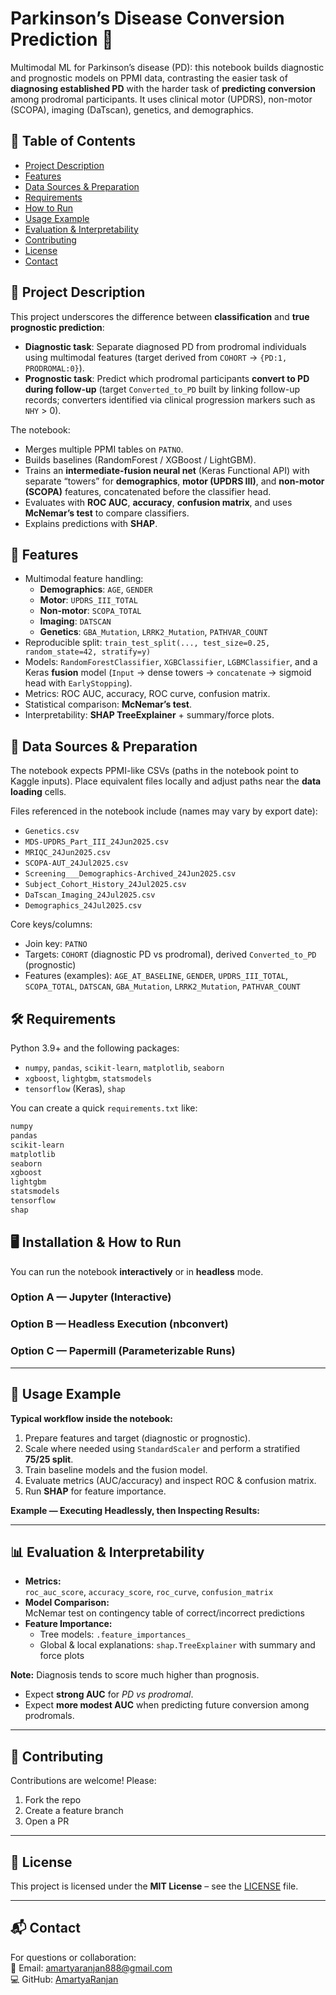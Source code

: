 # Parkinson’s Disease Conversion Prediction 🧠

Multimodal ML for Parkinson’s disease (PD): this notebook builds diagnostic and prognostic models on PPMI data, contrasting the easier task of **diagnosing established PD** with the harder task of **predicting conversion** among prodromal participants. It uses clinical motor (UPDRS), non-motor (SCOPA), imaging (DaTscan), genetics, and demographics.

## 📝 Table of Contents
- [Project Description](#-project-description)
- [Features](#-features)
- [Data Sources & Preparation](#-data-sources--preparation)
- [Requirements](#-requirements)
- [How to Run](#installation-how-to-run)
- [Usage Example](#-usage-example)
- [Evaluation & Interpretability](#-evaluation--interpretability)
- [Contributing](#-contributing)
- [License](#-license)
- [Contact](#-contact)

## 📜 Project Description
This project underscores the difference between **classification** and **true prognostic prediction**:

- **Diagnostic task**: Separate diagnosed PD from prodromal individuals using multimodal features (target derived from `COHORT` → `{PD:1, PRODROMAL:0}`).
- **Prognostic task**: Predict which prodromal participants **convert to PD during follow-up** (target `Converted_to_PD` built by linking follow-up records; converters identified via clinical progression markers such as `NHY` > 0).

The notebook:
- Merges multiple PPMI tables on `PATNO`.
- Builds baselines (RandomForest / XGBoost / LightGBM).
- Trains an **intermediate-fusion neural net** (Keras Functional API) with separate “towers” for **demographics**, **motor (UPDRS III)**, and **non-motor (SCOPA)** features, concatenated before the classifier head.
- Evaluates with **ROC AUC**, **accuracy**, **confusion matrix**, and uses **McNemar’s test** to compare classifiers.
- Explains predictions with **SHAP**.

## 🚀 Features
- Multimodal feature handling:
  - **Demographics**: `AGE`, `GENDER`
  - **Motor**: `UPDRS_III_TOTAL`
  - **Non-motor**: `SCOPA_TOTAL`
  - **Imaging**: `DATSCAN`
  - **Genetics**: `GBA_Mutation`, `LRRK2_Mutation`, `PATHVAR_COUNT`
- Reproducible split: `train_test_split(..., test_size=0.25, random_state=42, stratify=y)`
- Models: `RandomForestClassifier`, `XGBClassifier`, `LGBMClassifier`, and a Keras **fusion** model (`Input` → dense towers → `concatenate` → sigmoid head with `EarlyStopping`).
- Metrics: ROC AUC, accuracy, ROC curve, confusion matrix.
- Statistical comparison: **McNemar’s test**.
- Interpretability: **SHAP TreeExplainer** + summary/force plots.

## 📂 Data Sources & Preparation
The notebook expects PPMI-like CSVs (paths in the notebook point to Kaggle inputs). Place equivalent files locally and adjust paths near the **data loading** cells.

Files referenced in the notebook include (names may vary by export date):
- `Genetics.csv`
- `MDS-UPDRS_Part_III_24Jun2025.csv`
- `MRIQC_24Jun2025.csv`
- `SCOPA-AUT_24Jul2025.csv`
- `Screening___Demographics-Archived_24Jun2025.csv`
- `Subject_Cohort_History_24Jul2025.csv`
- `DaTscan_Imaging_24Jul2025.csv`
- `Demographics_24Jul2025.csv`

Core keys/columns:
- Join key: `PATNO`
- Targets: `COHORT` (diagnostic PD vs prodromal), derived `Converted_to_PD` (prognostic)
- Features (examples): `AGE_AT_BASELINE`, `GENDER`, `UPDRS_III_TOTAL`, `SCOPA_TOTAL`, `DATSCAN`, `GBA_Mutation`, `LRRK2_Mutation`, `PATHVAR_COUNT`

## 🛠️ Requirements
Python 3.9+ and the following packages:

- `numpy`, `pandas`, `scikit-learn`, `matplotlib`, `seaborn`
- `xgboost`, `lightgbm`, `statsmodels`
- `tensorflow` (Keras), `shap`

You can create a quick `requirements.txt` like:

```txt
numpy
pandas
scikit-learn
matplotlib
seaborn
xgboost
lightgbm
statsmodels
tensorflow
shap
```
## 🖥️ Installation & How to Run

You can run the notebook **interactively** or in **headless** mode.

### **Option A — Jupyter (Interactive)**

### **Option B — Headless Execution (nbconvert)**

### **Option C — Papermill (Parameterizable Runs)**

---

## 🎯 Usage Example

**Typical workflow inside the notebook:**
1. Prepare features and target (diagnostic or prognostic).
2. Scale where needed using `StandardScaler` and perform a stratified **75/25 split**.
3. Train baseline models and the fusion model.
4. Evaluate metrics (AUC/accuracy) and inspect ROC & confusion matrix.
5. Run **SHAP** for feature importance.

**Example — Executing Headlessly, then Inspecting Results:**

---

## 📊 Evaluation & Interpretability

- **Metrics:**  
  `roc_auc_score`, `accuracy_score`, `roc_curve`, `confusion_matrix`  
- **Model Comparison:**  
  McNemar test on contingency table of correct/incorrect predictions  
- **Feature Importance:**
  - Tree models: `.feature_importances_`
  - Global & local explanations: `shap.TreeExplainer` with summary and force plots  

**Note:** Diagnosis tends to score much higher than prognosis.  
- Expect **strong AUC** for *PD vs prodromal*.  
- Expect **more modest AUC** when predicting future conversion among prodromals.

---

## 🤝 Contributing

Contributions are welcome! Please:
1. Fork the repo
2. Create a feature branch
3. Open a PR

---

## 📄 License

This project is licensed under the **MIT License** – see the [LICENSE](LICENSE) file.

---

## 📬 Contact

For questions or collaboration:  
📧 Email: [amartyaranjan888@gmail.com]()  
💻 GitHub: [AmartyaRanjan](https://github.com/AmartyaRanjan)
